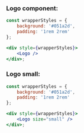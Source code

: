 ### Logo component:

```jsx
const wrapperStyles = {
    background: '#051a2d',
    padding: '1rem 2rem'
};

<div style={wrapperStyles}>
    <Logo />
</div>;
```

### Logo small:

```jsx
const wrapperStyles = {
    background: '#051a2d',
    padding: '1rem 2rem'
};

<div style={wrapperStyles}>
    <Logo size="small" />
</div>;
```
